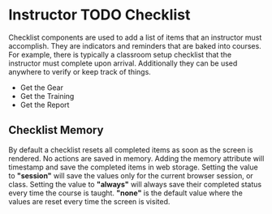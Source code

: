 # Instructor TODO Checklist

Checklist components are used to add a list of items that an instructor must accomplish. They are indicators and reminders that are baked into courses. For example, there is typically a classroom setup checklist that the instructor must complete upon arrival. Additionally they can be used anywhere to verify or keep track of things.

<Checklist>

- Get the Gear
- Get the Training
- Get the Report

</Checklist>

## Checklist Memory

By default a checklist resets all completed items as soon as the screen is rendered. No actions are saved in memory. Adding the memory attribute will timestamp and save the completed items in web storage. Setting the value to **"session"** will save the values only for the current browser session, or class. Setting the value to **"always"** will always save their completed status every time the course is taught. **"none"** is the default value where the values are reset every time the screen is visited.
